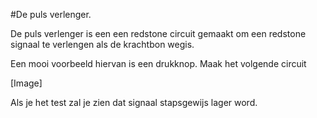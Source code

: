 #De puls verlenger.

De puls verlenger is een een redstone circuit gemaakt om een redstone signaal te verlengen als de krachtbon wegis.

Een mooi voorbeeld hiervan is een drukknop.
Maak het volgende circuit

[Image]


Als je het test zal je zien dat signaal stapsgewijs lager word.

